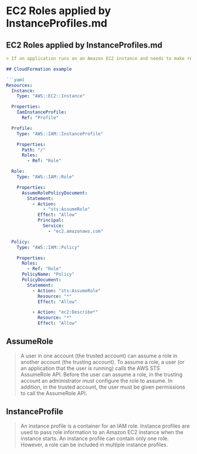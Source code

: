 # EC2 Roles applied by InstanceProfiles.md

## EC2 Roles applied by InstanceProfiles.md

```markdown
> If an application runs on an Amazon EC2 instance and needs to make requests for AWS resources such as Amazon S3 buckets or an DynamoDB table, it must have security credentials. It isn't a good practice to embed or pass IAM user credentials to each instance; distributing long-term credentials to each instance is challenging to manage and a potential security risk. A better strategy is to create a role that is used when the Amazon EC2 instance is launched. An application can then get temporary security credentials from the Amazon EC2 instance

## CloudFormation example

```yaml
Resources:
  Instance:
    Type: "AWS::EC2::Instance"

  Properties:
    IamInstanceProfile:
      Ref: "Profile"

  Profile:
    Type: "AWS::IAM::InstanceProfile"

    Properties:
      Path: "/"
      Roles:
        - Ref: "Role"

  Role:
    Type: "AWS::IAM::Role"

    Properties:
      AssumeRolePolicyDocument:
        Statement:
          - Action:
              - "sts:AssumeRole"
            Effect: "Allow"
            Principal:
              Service:
                - "ec2.amazonaws.com"

  Policy:
    Type: "AWS::IAM::Policy"

    Properties:
      Roles:
        - Ref: "Role"
      PolicyName: "Policy"
      PolicyDocument:
        Statement:
          - Action: "sts:AssumeRole"
            Resource: "*"
            Effect: "Allow"

          - Action: "ec2:Describe*"
            Resource: "*"
            Effect: "Allow"
```

## AssumeRole

> A user in one account (the trusted account) can assume a role in another account (the trusting account). To assume a role, a user (or an application that the user is running) calls the AWS STS AssumeRole API. Before the user can assume a role, in the trusting account an administrator must configure the role to assume. In addition, in the trusted account, the user must be given permissions to call the AssumeRole API.

## InstanceProfile

> An instance profile is a container for an IAM role. Instance profiles are used to pass role information to an Amazon EC2 instance when the instance starts. An instance profile can contain only one role. However, a role can be included in multiple instance profiles.
```

